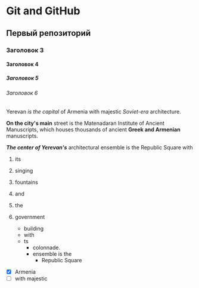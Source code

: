 # Git and GitHub
## Первый репозиторий
### Заголовок 3
#### Заголовок 4
##### Заголовок 5
###### Заголовок 6
Yerevan *is the capital* of Armenia with majestic _Soviet-era_ architecture. 

**On the city's main** street is the Matenadaran Institute of Ancient Manuscripts, 
which houses thousands of ancient __Greek and Armenian__ manuscripts. 

***The center of Yerevan's*** architectural ensemble is the Republic Square with 
1. its 
2. singing 
3. fountains 
4. and 


1. the 
2. government
   * building 
   * with 
   * ts 
     - colonnade. 
     + ensemble is the 
       + Republic Square 
- [x] Armenia 
- [ ] with majestic